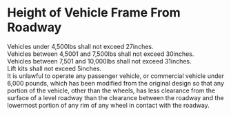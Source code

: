 # Height of Vehicle Frame From Roadway

Vehicles under 4,500lbs shall not exceed 27inches. \
Vehicles between 4,5001 and 7,500lbs shall not exceed 30inches. \
Vehicles between 7,501 and 10,000lbs shall not exceed 31inches. \
Lift kits shall not exceed 5inches. \
It is unlawful to operate any passenger vehicle, or commercial vehicle under 6,000 pounds, which has been modified from the original design so that any portion of the vehicle, other than the wheels, has less clearance from the surface of a level roadway than the clearance between the roadway and the lowermost portion of any rim of any wheel in contact with the roadway.
